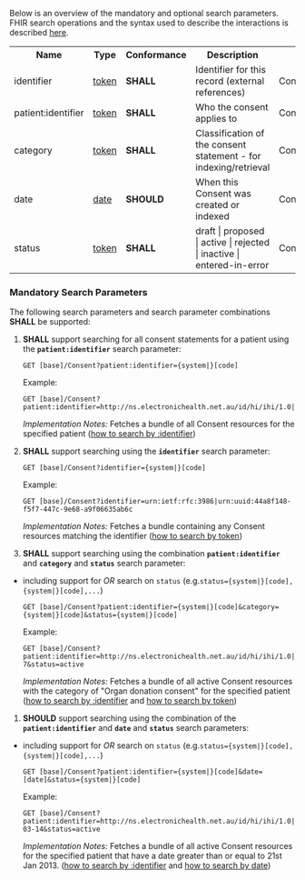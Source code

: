 Below is an overview of the mandatory and optional search parameters. FHIR search operations and the syntax used to describe the interactions is described <a href="http://hl7.org/fhir/R4/search.html">here</a>.

<table class="list" width="100%">
<tbody>
  <tr>
    <th>Name</th>
    <th>Type</th>
    <th>Conformance</th>
    <th>Description</th>
    <th>Path</th>
  </tr>
  <tr>
        <td>identifier</td>
        <td><a href="http://hl7.org/fhir/search.html#token">token</a></td>
        <td><b>SHALL</b></td>
        <td>Identifier for this record (external references)</td>
        <td>Consent.identifier</td>
  </tr>
  <tr>
        <td>patient:identifier</td>
        <td><a href="https://build.fhir.org/search.html#token">token</a></td>
        <td><b>SHALL</b></td>
        <td>Who the consent applies to</td>
        <td>Consent.patient.identifier</td>
  </tr>
  <tr>
        <td>category</td>
        <td><a href="http://hl7.org/fhir/search.html#token">token</a></td>
        <td><b>SHALL</b></td>
        <td>Classification of the consent statement - for indexing/retrieval</td>
        <td>Consent.category</td>
  </tr>
  <tr>
        <td>date</td>
        <td><a href="http://hl7.org/fhir/search.html#date">date</a></td>
        <td><b>SHOULD</b></td>
        <td>When this Consent was created or indexed</td>
        <td>Consent.dateTime</td>
  </tr>
  <tr>
        <td>status</td>
        <td><a href="https://build.fhir.org/search.html#token">token</a></td>        
        <td><b>SHALL</b></td>
        <td>draft | proposed | active | rejected | inactive | entered-in-error</td>
        <td>Consent.status</td>
  </tr>
 </tbody>
</table>


### Mandatory Search Parameters

The following search parameters and search parameter combinations **SHALL** be supported:

1. **SHALL** support searching for all consent statements for a patient using the **`patient:identifier`** search parameter:

    `GET [base]/Consent?patient:identifier={system|}[code]`

    Example:
    ~~~
    GET [base]/Consent?patient:identifier=http://ns.electronichealth.net.au/id/hi/ihi/1.0|8003608000228437
    ~~~
    *Implementation Notes:* Fetches a bundle of all Consent resources for the specified patient ([how to search by :identifier](http://hl7.org/fhir/R4/search.html#reference))


1. **SHALL** support searching using the **`identifier`** search parameter:

     `GET [base]/Consent?identifier={system|}[code]`

    Example:
    ~~~
    GET [base]/Consent?identifier=urn:ietf:rfc:3986|urn:uuid:44a8f148-f5f7-447c-9e68-a9f06635ab6c
    ~~~
     *Implementation Notes:* Fetches a bundle containing any Consent resources matching the identifier ([how to search by token](http://hl7.org/fhir/search.html#token))


1. **SHALL** support searching using the combination **`patient:identifier`** and **`category`** and **`status`** search parameter:
- including support for *OR* search on `status` (e.g.`status={system|}[code],{system|}[code],...`)

    `GET [base]/Consent?patient:identifier={system|}[code]&category={system|}[code]&status={system|}[code]`

    Example:
    ~~~
    GET [base]/Consent?patient:identifier=http://ns.electronichealth.net.au/id/hi/ihi/1.0|8003608000228437&category=http://loinc.org|64300-7&status=active
    ~~~
    *Implementation Notes:* Fetches a bundle of all active Consent resources with the category of "Organ donation consent" for the specified patient ([how to search by :identifier](http://hl7.org/fhir/R4/search.html#reference) and [how to search by token](http://hl7.org/fhir/search.html#token))


1. **SHOULD** support searching using the combination of the **`patient:identifier`** and **`date`** and **`status`** search parameters:
- including support for *OR* search on `status` (e.g.`status={system|}[code],{system|}[code],...`)

    `GET [base]/Consent?patient:identifier={system|}[code]&date=[date]&status={system|}[code]`

    Example:
    ~~~
    GET [base]/Consent?patient:identifier=http://ns.electronichealth.net.au/id/hi/ihi/1.0|8003608000228437&date=ge2013-03-14&status=active
    ~~~
    *Implementation Notes:* Fetches a bundle of all active Consent resources for the specified patient that have a date greater than or equal to 21st Jan 2013. ([how to search by :identifier](http://hl7.org/fhir/R4/search.html#reference) and [how to search by date](http://hl7.org/fhir/R4/search.html#date))
    